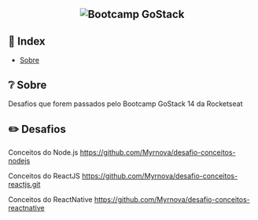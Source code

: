 <h2 align="center">
  <img src="https://img.shields.io/badge/BOOTCAMP%20GO%20STACK-Em%20Andamento-yellow?style=for-the-badge" alt="Bootcamp GoStack" />
</h2>

## 📌 Index

- [Sobre](#-sobre-o-projeto)


## ❔ Sobre

Desafios que forem passados pelo Bootcamp GoStack 14 da Rocketseat


## ✏️ Desafios 

Conceitos do Node.js
https://github.com/Myrnova/desafio-conceitos-nodejs

Conceitos do ReactJS
https://github.com/Myrnova/desafio-conceitos-reactjs.git

Conceitos do ReactNative
https://github.com/Myrnova/desafio-conceitos-reactnative

